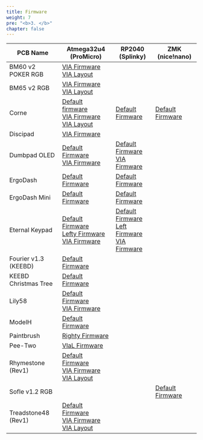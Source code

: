 ```yaml
---
title: Firmware
weight: 7
pre: "<b>3. </b>"
chapter: false
---
```


| PCB Name              | Atmega32u4 (ProMicro)                                                                                                                                                                                 | RP2040 (Splinky)                                                                                                                                                                            | ZMK (nice!nano)                             |
|-----------------------|-------------------------------------------------------------------------------------------------------------------------------------------------------------------------------------------------------|---------------------------------------------------------------------------------------------------------------------------------------------------------------------------------------------|---------------------------------------------|
| BM60 v2 POKER RGB     | [VIA Firmware](./bm60v2_poker_via.hex)<br>[VIA Layout](./bm60v2_poker_via.json)                                                                                                                       |                                                                                                                                                                                             |                                             |
| BM65 v2 RGB           | [VIA Firmware](./bm65v2_via.hex)<br>[VIA Layout](./bm65v2_via.json)                                                                                                                                   |                                                                                                                                                                                             |                                             |
| Corne                 | [Default firmware](./crkbd_rev1_default.hex)<br>[VIA Firmware](./crkbd_rev1_via.hex)<br>[VIA Layout](./crkbd_rev1_via.json)                                                                           | [Default Firmware](./crkbd_rev1_default_promicro_rp2040.uf2)                                                                                                                                | [Default Firmware](corne-firmware.zip)      |
| Discipad              | [VIA Firmware](./discipad_via.hex)                                                                                                                                                                    |                                                                                                                                                                                             |                                             |
| Dumbpad OLED          | [Default Firmware](./dumbpad_v1x_oled_default.hex)<br>[VIA Firmware](./dumbpad_v1x_oled_via.hex)                                                                                                      | [Default Firmware](./dumbpad_v1x_oled_default_promicro_rp2040.uf2)<br>[VIA Firmware](./dumbpad_v1x_oled_via_promicro_rp2040.uf2)                                                            |                                             |
| ErgoDash              | [Default Firmware](./omkbd_ergodash_rev1_default.hex)                                                                                                                                                 | [Default Firmware](./omkbd_ergodash_rev1_default_promicro_rp2040.uf2)                                                                                                                       |                                             |
| ErgoDash Mini         | [Default Firmware](./omkbd_ergodash_mini_default.hex)                                                                                                                                                 | [Default Firmware](./omkbd_ergodash_mini_default_promicro_rp2040.uf2)                                                                                                                       |                                             |
| Eternal Keypad        | [Default Firmware](./eternal_keypad_default.hex)<br>[Lefty Firmware](./eternal_keypad_lefty.hex)<br>[VIA Firmware](./eternal_keypad_lefty.hex)                                                        | [Default Firmware](./eternal_keypad_default_promicro_rp2040.uf2)<br>[Left Firmware](./eternal_keypad_lefty_promicro_rp2040.uf2)<br>[VIA Firmware](./eternal_keypad_via_promicro_rp2040.uf2) |                                             |
| Fourier v1.3 (KEEBD)  | [Default Firmware](./keebd_fourier_default.hex)                                                                                                                                                       |                                                                                                                                                                                             |                                             |
| KEEBD Christmas Tree  | [Default Firmware](./keebd_tree_default.hex)                                                                                                                                                          |                                                                                                                                                                                             |                                             |
| Lily58                | [Default Firmware](./lily58_rev1_default.hex)<br>[VIA Firmware](./lily58_rev1_via.hex)                                                                                                                |                                                                                                                                                                                             |                                             |
| ModelH                | [Default Firmware](./modelh_default.hex)                                                                                                                                                              |                                                                                                                                                                                             |                                             |
| Paintbrush            | [Righty Firmware](./paintbrush_artsey_righty.hex)                                                                                                                                                     |                                                                                                                                                                                             |                                             |
| Pee-Two               | [VIaL Firmware](./pee-two_vial.hex)                                                                                                                                                                   |                                                                                                                                                                                             |                                             |
| Rhymestone (Rev1)     | [Default Firmware](./rhymestone_rev1_default.hex)<br>[VIA Firmware](./rhymestone_rev1_via.hex)<br>[VIA Layout](./rhymestone_rev1.via.json)                                                            |                                                                                                                                                                                             |                                             |
| Sofle v1.2 RGB        |                                                                                                                                                                                                       |                                                                                                                                                                                             | [Default Firmware](sofle-firmware.zip)      |
| Treadstone48 (Rev1)   | [Default Firmware](./treadstone48_rev1_default.hex)<br>[VIA Firmware](./treadstone48_rev1_via.hex)<br>[VIA Layout](./treadstone48_rev1_via.json)                                                      |                                                                                                                                                                                             |                                             |
